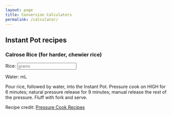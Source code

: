```yaml
---
layout: page
title: Conversion Calculators
permalink: /calculator/
---
```


## Instant Pot recipes

### Calrose Rice (for harder, chewier rice)

  Rice: <input id="inputCalrose" type="number" maxlength="5" size="5" placeholder="grams" oninput="CalroseCalcHard(this.value)" onchange="CalroseCalcHard(this.value)">

  Water: <span id="outputWater"></span> mL

<script>
function CalroseCalcHard(valNum) {
  document.getElementById("outputWater").innerHTML=Math.round(valNum * 250 / 235);
}
</script>

Pour rice, followed by water, into the Instant Pot. Pressure cook on HIGH for 6 minutes; natural pressure release for 9 minutes; manual release the rest of the pressure. Fluff with fork and serve.

Recipe credit: [Pressure Cook Recipes](https://www.pressurecookrecipes.com/instant-pot-calrose-rice/#exp)
